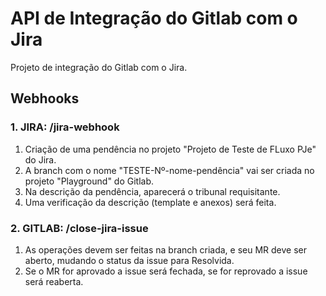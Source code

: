 # API de Integração do Gitlab com o Jira

Projeto de integração do Gitlab com o Jira.

## Webhooks
### 1. JIRA: /jira-webhook
1. Criação de uma pendência no projeto "Projeto de Teste de FLuxo PJe" do Jira.
2. A branch com o nome "TESTE-Nº-nome-pendência" vai ser criada no projeto "Playground" do Gitlab.
3. Na descrição da pendência, aparecerá o tribunal requisitante.
4. Uma verificação da descrição (template e anexos) será feita.


### 2. GITLAB: /close-jira-issue
1. As operações devem ser feitas na branch criada, e seu MR deve ser aberto, mudando o status da issue para Resolvida.
2. Se o MR for aprovado a issue será fechada, se for reprovado a issue será reaberta.


